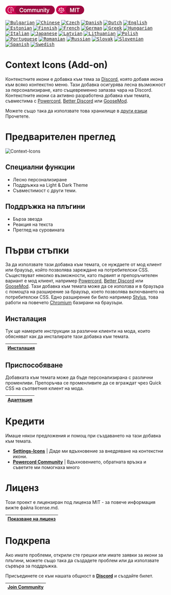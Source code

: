 [![Community](https://raw.githubusercontent.com/CorellanStoma/CorellanStoma/master/shields/community.png)](https://discord.gg/8W8E39Z)
[![License](https://raw.githubusercontent.com/CorellanStoma/CorellanStoma/master/shields/license.png)](https://github.com/CorellanStoma/Context-Icons/blob/main/license)

<kbd>[<img title="Bulgarian" alt="Bulgarian" src="https://corellanstoma.github.io/Assets/languages/bulgarian.png" width="40">](bulgarian.md)</kbd>
<kbd>[<img title="Chinese" alt="Chinese" src="https://corellanstoma.github.io/Assets/languages/chinese.png" width="40">](chinese.md)</kbd>
<kbd>[<img title="Czech" alt="Czech" src="https://corellanstoma.github.io/Assets/languages/czech.png" width="40">](czech.md)</kbd>
<kbd>[<img title="Danish" alt="Danish" src="https://corellanstoma.github.io/Assets/languages/danish.png" width="40">](danish.md)</kbd>
<kbd>[<img title="Dutch" alt="Dutch" src="https://corellanstoma.github.io/Assets/languages/dutch.png" width="40">](dutch.md)</kbd>
<kbd>[<img title="English" alt="English" src="https://corellanstoma.github.io/Assets/languages/english.png" width="40">](https://github.com/CorellanStoma/Context-Icons/blob/main/readme.md)</kbd>
<kbd>[<img title="Estonian" alt="Estonian" src="https://corellanstoma.github.io/Assets/languages/estonian.png" width="40">](estonian.md)</kbd>
<kbd>[<img title="Finnish" alt="Finnish" src="https://corellanstoma.github.io/Assets/languages/finnish.png" width="40">](finnish.md)</kbd>
<kbd>[<img title="French" alt="French" src="https://corellanstoma.github.io/Assets/languages/french.png" width="40">](french.md)</kbd>
<kbd>[<img title="German" alt="German" src="https://corellanstoma.github.io/Assets/languages/german.png" width="40">](german.md)</kbd>
<kbd>[<img title="Greek" alt="Greek" src="https://corellanstoma.github.io/Assets/languages/greek.png" width="40">](greek.md)</kbd>
<kbd>[<img title="Hungarian" alt="Hungarian" src="https://corellanstoma.github.io/Assets/languages/hungarian.png" width="40">](hungarian.md)</kbd>
<kbd>[<img title="Italian" alt="Italian" src="https://corellanstoma.github.io/Assets/languages/italian.png" width="40">](italian.md)</kbd>
<kbd>[<img title="Japanese" alt="Japanese" src="https://corellanstoma.github.io/Assets/languages/japanese.png" width="40">](japanese.md)</kbd>
<kbd>[<img title="Latvian" alt="Latvian" src="https://corellanstoma.github.io/Assets/languages/latvian.png" width="40">](latvian.md)</kbd>
<kbd>[<img title="Lithuanian" alt="Lithuanian" src="https://corellanstoma.github.io/Assets/languages/lithuanian.png" width="40">](lithuanian.md)</kbd>
<kbd>[<img title="Polish" alt="Polish" src="https://corellanstoma.github.io/Assets/languages/polish.png" width="40">](polish.md)</kbd>
<kbd>[<img title="Portuguese" alt="Portuguese" src="https://corellanstoma.github.io/Assets/languages/portuguese.png" width="40">](portuguese.md)</kbd>
<kbd>[<img title="Romanian" alt="Romanian" src="https://corellanstoma.github.io/Assets/languages/romanian.png" width="40">](romanian.md)</kbd>
<kbd>[<img title="Russian" alt="Russian" src="https://corellanstoma.github.io/Assets/languages/russian.png" width="40">](russian.md)</kbd>
<kbd>[<img title="Slovak" alt="Slovak" src="https://corellanstoma.github.io/Assets/languages/slovak.png" width="40">](slovak.md)</kbd>
<kbd>[<img title="Slovenian" alt="Slovenian" src="https://corellanstoma.github.io/Assets/languages/slovenian.png" width="40">](slovenian.md)</kbd>
<kbd>[<img title="Spanish" alt="Spanish" src="https://corellanstoma.github.io/Assets/languages/spanish.png" width="40">](.github/docs/spanish.md)</kbd>
<kbd>[<img title="Swedish" alt="Swedish" src="https://corellanstoma.github.io/Assets/languages/swedish.png" width="40">](swedish.md)</kbd>

# Context Icons (Add-on)

Контекстните икони е добавка към тема за [Discord](https://discord.com), която добавя икона към всяко контекстно меню. Тази добавка осигурява лесна възможност за персонализиране, като същевременно запазва чара на Discord. Контекстните икони са активно разработена добавка към темата, съвместима с [Powercord](https://github.com/powercord-org/powercord), [Better Discord](https://github.com/BetterDiscord/BetterDiscord) или [GooseMod](https://github.com/GooseMod/GooseMod).

Можете също така да използвате това хранилище в [други езици](https://github.com/CorellanStoma/Context-Icons/blob/main/.github/docs/translations.md) Прочетете.

# Предварителен преглед

![Context-Icons](https://user-images.githubusercontent.com/58918358/132392397-b4bd4368-dafb-48dc-aacb-6a73d12f54c3.png)

## Специални функции

* Лесно персонализиране
* Поддръжка на Light & Dark Theme
* Съвместимост с други теми.

## Поддръжка на плъгини

* Бърза звезда
* Реакция на текста
* Преглед на суровината

# Първи стъпки

За да използвате тази добавка към темата, се нуждаете от мод клиент или браузър, който позволява зареждане на потребителски CSS. Съществуват няколко възможности, като първият и препоръчителен вариант е мод клиент, например [Powercord](https://github.com/powercord-org/powercord), [Better Discord](https://github.com/BetterDiscord/BetterDiscord) или [GooseMod](https://github.com/GooseMod/GooseMod).
Тази добавка към темата може да се използва и в браузъра с помощта на разширение за браузър, което позволява включването на потребителски CSS. Едно разширение би било например [Stylus](https://github.com/openstyles/stylus), това работи на повечето [Chromium](https://github.com/chromium/chromium) базирани на браузъри.

## Инсталация

Тук ще намерите инструкции за различни клиенти на мода, които обясняват как да инсталирате тази добавка към темата.

|[Инсталация](https://github.com/CorellanStoma/Context-Icons/blob/main/.github/docs/02-installation/bulgarian.md)|
|---|

## Приспособяване

Добавката към темата може да бъде персонализирана с различни променливи. Препоръчва се променливите да се вграждат чрез Quick CSS на съответния клиент на мода.

|[Адаптация](https://github.com/CorellanStoma/Context-Icons/blob/main/.github/docs/03-customizazion/bulgarian.md)|
|---|

# Кредити

Имаше някои предложения и помощ при създаването на тази добавка към темата.

* [**Settings-Icons**](https://github.com/snappercord/Settings-Icons) | Даде ми вдъхновение за внедряване на контекстни икони.
* [**Powercord Community**](https://discord.gg/powercord) | Вдъхновението, обратната връзка и съветите ми помогнаха много

# Лиценз

Този проект е лицензиран под лиценза MIT - за повече информация вижте файла license.md.

|[Показване на лиценз](https://github.com/CorellanStoma/Context-Icons/blob/main/license)|
|---|

# Подкрепа

Ако имате проблеми, открили сте грешки или имате заявки за икони за плъгини, можете също така да създадете проблем или да използвате сървъра за поддръжка.

Присъединете се към нашата общност в [**Discord**](https://discord.com/) и създайте билет.

|[Join Community](https://discord.gg/8W8E39Z)|
|---|
